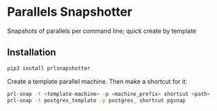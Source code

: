 # Parallels Snapshotter

Snapshots of parallels per command line; quick create by template


## Installation

```bash
pip3 install prlsnapshotter
```

Create a template parallel machine. Then make a shortcut for it:

```bash
prl-snap -t <template-machine> -p <machine_prefix> shortcut <path>
prl-snap -t postgres_template -p postgres_ shortcut pgsnap
```